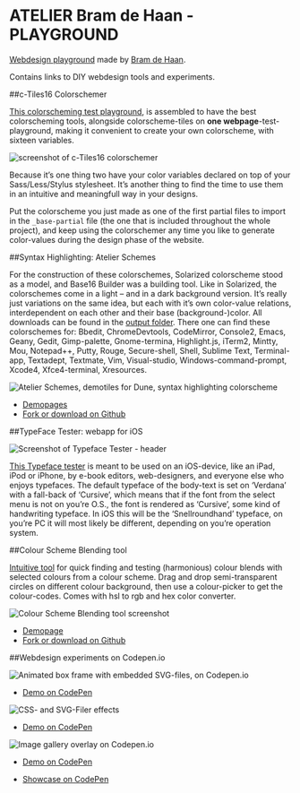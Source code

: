 ATELIER Bram de Haan - PLAYGROUND
=================================

[Webdesign playground](http://atelierbram.github.io "User organization page of Bram de Haan on Github") made by [Bram de Haan](http://atelierbramdehaan.nl "Atelier Bram de Haan - 2D Design").

Contains links to DIY webdesign tools and experiments.

##c-Tiles16 Colorschemer

[This colorscheming test playground](http://atelierbram.github.io/c-tiles16/colorscheming/#7b8a8e), is assembled to have the best colorscheming tools, alongside colorscheme-tiles on **one webpage**-test-playground, making it convenient to create your own colorscheme, with sixteen variables.

![screenshot of c-Tiles16 colorschemer](https://lh3.googleusercontent.com/-uhokcZnG_8Q/UshwNPVK7OI/AAAAAAAAAx0/bTmK9IxkeNI/s800/ctiles16-colorscheming_400x400.jpg)

Because it’s one thing two have your color variables declared on top of your Sass/Less/Stylus stylesheet. It’s another thing to find the time to use them in an intuitive and meaningfull way in your designs.

Put the colorscheme you just made as one of the first partial files to import in the `_base-partial` file (the one that is included throughout the whole project), and keep using the colorschemer any time you like to generate color-values during the design phase of the website.

##Syntax Highlighting: Atelier Schemes

For the construction of these colorschemes, Solarized colorscheme stood as a model, and Base16 Builder was a building tool. Like in Solarized, the colorschemes come in a light – and in a dark background version. It’s really just variations on the same idea, but each with it’s own color-value relations, interdependent on each other and their base (background-)color.
All downloads can be found in the [output folder](https://github.com/atelierbram/syntax-highlighting/tree/master/atelier-schemes/output). There one can find these colorschemes for: Bbedit, ChromeDevtools, CodeMirror, Console2, Emacs, Geany, Gedit, Gimp-palette, Gnome-termina, Highlight.js, iTerm2, Mintty, Mou, Notepad++, Putty, Rouge, Secure-shell, Shell, Sublime Text, Terminal-app, Textadept, Textmate, Vim, Visual-studio, Windows-command-prompt, Xcode4, Xfce4-terminal, Xresources.

![Atelier Schemes, demotiles for Dune, syntax highlighting colorscheme](https://lh4.googleusercontent.com/-GjdvoVk1lVk/Ug50Ah7rUVI/AAAAAAAAAkw/vCO9AlKlKk4/s800/atelierschemes-demotiles_400x400.png)

* [Demopages](http://atelierbram.github.io/syntax-highlighting/atelier-schemes)
* [Fork or download on Github](https://github.com/atelierbram/syntax-highlighting)

##TypeFace Tester: webapp for iOS

![Screenshot of Typeface Tester - header](https://lh4.googleusercontent.com/-Iuv5-RC1zC4/UIRzD1SI-MI/AAAAAAAAAM8/Y8SmIBTQR38/s800/TT-screenshot-AmericanTypewriter-400x400.png)

[This Typeface tester](http://atelierbram.github.com/typeface-tester) is meant to be used on an iOS-device, like an iPad, iPod or iPhone, by e-book editors, web-designers, and everyone else who enjoys typefaces. The default typeface of the body-text is set on ‘Verdana’ with a fall-back of ‘Cursive’, which means that if the font from the select menu is not on you’re O.S., the font is rendered as ‘Cursive’, some kind of handwriting typeface. In iOS this will be the ‘Snellroundhand’ typeface, on you’re PC it will most likely be different, depending on you’re operation system.

##Colour Scheme Blending tool

[Intuitive tool](http://atelierbram.github.io/Colour-Scheme-Blending) for quick finding and testing (harmonious) colour blends with selected colours from a colour scheme. Drag and drop semi-transparent circles on different colour background, then use a colour-picker to get the colour-codes. Comes with hsl to rgb and hex color converter.

![Colour Scheme Blending tool screenshot](https://lh3.googleusercontent.com/-hxq9VDpdrKE/UYYS5pXu_RI/AAAAAAAAAZ8/8ig6cw7E71o/s800/ColourSchemeBlending-screenshot-400x400.png)

* [Demopage](http://atelierbram.github.io/Colour-Scheme-Blending)
* [Fork or download on Github](https://github.com/atelierbram/Colour-Scheme-Blending)

##Webdesign experiments on Codepen.io

![Animated box frame with embedded SVG-files, on Codepen.io](https://lh4.googleusercontent.com/-AnMN69f_4Ls/UVIzBtc3ymI/AAAAAAAAAYk/m1_btx4edmQ/s800/animated-boxframe-400x400.jpg)

* [Demo on CodePen](http://cdpn.io/cpmnD)

![CSS- and SVG-Filer effects](https://lh6.googleusercontent.com/-8k_CoZGietw/UVIzEgWVrII/AAAAAAAAAYk/zdykGzDKg3U/s800/filter-burano-screenshot-400x400.jpg)

* [Demo on CodePen](http://cdpn.io/dLlzK)

![Image gallery overlay on Codepen.io](https://lh5.googleusercontent.com/-orMNPEegcHo/UVIzGq5sbJI/AAAAAAAAAYk/3XPR6KblNGI/s800/image-gallery-overlay-400x400.jpg)

* [Demo on CodePen](http://cdpn.io/puwLy)

* [Showcase on CodePen](http://codepen.io/atelierbram/showcase)

